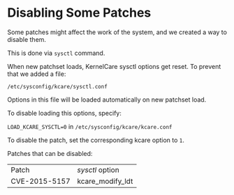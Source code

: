 # Disabling Some Patches


Some patches might affect the work of the system, and we created a way to disable them.

This is done via `sysctl` command.

When new patchset loads, KernelCare sysctl options get reset. To prevent that we added a file:

`/etc/sysconfig/kcare/sysctl.conf`

Options in this file will be loaded automatically on new patchset load.

To disable loading this options, specify:

`LOAD_KCARE_SYSCTL=0` in `/etc/sysconfig/kcare/kcare.conf`

To disable the patch, set the corresponding kcare option to `1`.

Patches that can be disabled:

| | |
|-|-|
|Patch |  _sysctl_ option|
|CVE-2015-5157 | kcare_modify_ldt|


